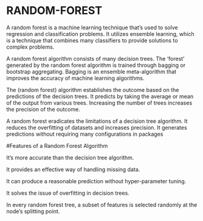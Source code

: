 # RANDOM-FOREST

A random forest is a machine learning technique that’s used to solve regression and classification problems. It utilizes ensemble learning, which is a technique that combines many classifiers to provide solutions to complex problems.

A random forest algorithm consists of many decision trees. The ‘forest’ generated by the random forest algorithm is trained through bagging or bootstrap aggregating. Bagging is an ensemble meta-algorithm that improves the accuracy of machine learning algorithms.

The (random forest) algorithm establishes the outcome based on the predictions of the decision trees. It predicts by taking the average or mean of the output from various trees. Increasing the number of trees increases the precision of the outcome.

A random forest eradicates the limitations of a decision tree algorithm. It reduces the overfitting of datasets and increases precision. It generates predictions without requiring many configurations in packages 

#Features of a Random Forest Algorithm


It’s more accurate than the decision tree algorithm.

It provides an effective way of handling missing data.

It can produce a reasonable prediction without hyper-parameter tuning.

It solves the issue of overfitting in decision trees.

In every random forest tree, a subset of features is selected randomly at the node’s splitting point.
